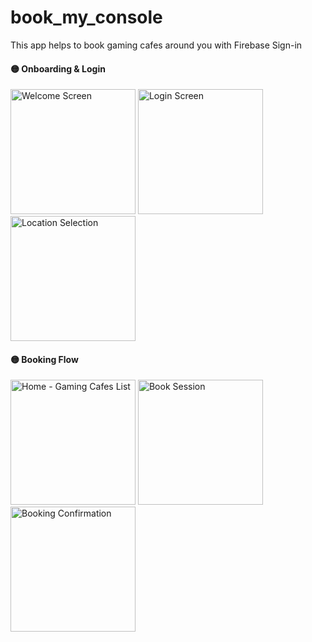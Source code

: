 # book_my_console

This app helps to book gaming cafes around you with Firebase Sign-in

<h4>🟡 Onboarding & Login</h4>
<p float="left">
  <img src="https://github.com/user-attachments/assets/8297d38b-493c-4a99-95dd-eace7b143ea4" width="200" alt="Welcome Screen"/>
  <img src="https://github.com/user-attachments/assets/b5033200-1c1d-4432-91a5-812151eaf9f6" width="200" alt="Login Screen"/>
  <img src="https://github.com/user-attachments/assets/54c3efd6-9700-40e3-b887-1821e54902f0" width="200" alt="Location Selection"/>
</p>

<h4>🟡 Booking Flow</h4>
<p float="left">
  <img src="https://github.com/user-attachments/assets/790dae40-1d5f-4cc2-bed0-17b0b61c8129" width="200" alt="Home - Gaming Cafes List"/>
  <img src="https://github.com/user-attachments/assets/87cfd026-04ea-4e3f-b40e-5818d1285bc4" width="200" alt="Book Session"/>
  <img src="https://github.com/user-attachments/assets/ec03460f-4fde-48e5-b58c-546844235537" width="200" alt="Booking Confirmation"/>
</p>


